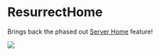 # ResurrectHome

Brings back the phased out [Server Home](https://support.discord.com/hc/en-us/articles/6156116949911-Server-Home-Beta) feature!

![](https://github.com/Vendicated/Vencord/assets/61953774/98d5d667-bbb9-48b8-872d-c9b3980f6506)
